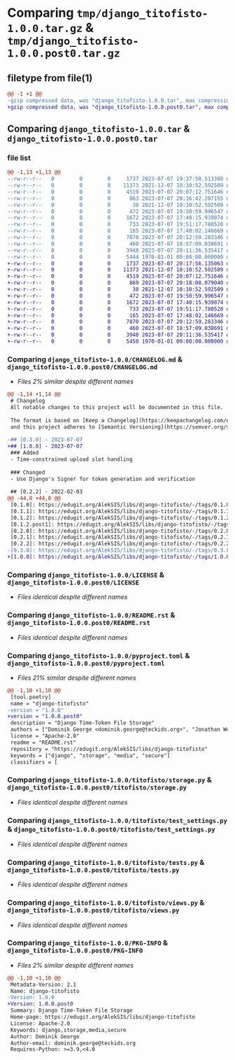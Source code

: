 # Comparing `tmp/django_titofisto-1.0.0.tar.gz` & `tmp/django_titofisto-1.0.0.post0.tar.gz`

## filetype from file(1)

```diff
@@ -1 +1 @@
-gzip compressed data, was "django_titofisto-1.0.0.tar", max compression
+gzip compressed data, was "django_titofisto-1.0.0.post0.tar", max compression
```

## Comparing `django_titofisto-1.0.0.tar` & `django_titofisto-1.0.0.post0.tar`

### file list

```diff
@@ -1,13 +1,13 @@
--rw-r--r--   0        0        0     1737 2023-07-07 19:37:58.513308 django_titofisto-1.0.0/CHANGELOG.md
--rw-r--r--   0        0        0    11373 2021-12-07 10:10:52.592509 django_titofisto-1.0.0/LICENSE
--rw-r--r--   0        0        0     4519 2023-07-07 20:07:12.751646 django_titofisto-1.0.0/README.rst
--rw-r--r--   0        0        0      863 2023-07-07 20:16:42.207155 django_titofisto-1.0.0/pyproject.toml
--rw-r--r--   0        0        0       38 2021-12-07 10:10:52.592509 django_titofisto-1.0.0/titofisto/__init__.py
--rw-r--r--   0        0        0      472 2023-07-07 19:50:59.996547 django_titofisto-1.0.0/titofisto/settings.py
--rw-r--r--   0        0        0     1672 2023-07-07 17:40:15.939074 django_titofisto-1.0.0/titofisto/storage.py
--rw-r--r--   0        0        0      733 2023-07-07 19:51:17.780528 django_titofisto-1.0.0/titofisto/test_settings.py
--rw-r--r--   0        0        0      165 2023-07-07 17:48:02.146669 django_titofisto-1.0.0/titofisto/test_urls.py
--rw-r--r--   0        0        0     7870 2023-07-07 20:12:59.283346 django_titofisto-1.0.0/titofisto/tests.py
--rw-r--r--   0        0        0      460 2023-07-07 18:57:09.038691 django_titofisto-1.0.0/titofisto/urls.py
--rw-r--r--   0        0        0     3948 2023-07-07 20:11:36.535417 django_titofisto-1.0.0/titofisto/views.py
--rw-r--r--   0        0        0     5444 1970-01-01 00:00:00.000000 django_titofisto-1.0.0/PKG-INFO
+-rw-r--r--   0        0        0     1737 2023-07-07 20:17:56.135063 django_titofisto-1.0.0.post0/CHANGELOG.md
+-rw-r--r--   0        0        0    11373 2021-12-07 10:10:52.592509 django_titofisto-1.0.0.post0/LICENSE
+-rw-r--r--   0        0        0     4519 2023-07-07 20:07:12.751646 django_titofisto-1.0.0.post0/README.rst
+-rw-r--r--   0        0        0      869 2023-07-07 20:18:08.079040 django_titofisto-1.0.0.post0/pyproject.toml
+-rw-r--r--   0        0        0       38 2021-12-07 10:10:52.592509 django_titofisto-1.0.0.post0/titofisto/__init__.py
+-rw-r--r--   0        0        0      472 2023-07-07 19:50:59.996547 django_titofisto-1.0.0.post0/titofisto/settings.py
+-rw-r--r--   0        0        0     1672 2023-07-07 17:40:15.939074 django_titofisto-1.0.0.post0/titofisto/storage.py
+-rw-r--r--   0        0        0      733 2023-07-07 19:51:17.780528 django_titofisto-1.0.0.post0/titofisto/test_settings.py
+-rw-r--r--   0        0        0      165 2023-07-07 17:48:02.146669 django_titofisto-1.0.0.post0/titofisto/test_urls.py
+-rw-r--r--   0        0        0     7870 2023-07-07 20:12:59.283346 django_titofisto-1.0.0.post0/titofisto/tests.py
+-rw-r--r--   0        0        0      460 2023-07-07 18:57:09.038691 django_titofisto-1.0.0.post0/titofisto/urls.py
+-rw-r--r--   0        0        0     3948 2023-07-07 20:11:36.535417 django_titofisto-1.0.0.post0/titofisto/views.py
+-rw-r--r--   0        0        0     5450 1970-01-01 00:00:00.000000 django_titofisto-1.0.0.post0/PKG-INFO
```

### Comparing `django_titofisto-1.0.0/CHANGELOG.md` & `django_titofisto-1.0.0.post0/CHANGELOG.md`

 * *Files 2% similar despite different names*

```diff
@@ -1,14 +1,14 @@
 # Changelog
 All notable changes to this project will be documented in this file.
 
 The format is based on [Keep a Changelog](https://keepachangelog.com/en/1.0.0/),
 and this project adheres to [Semantic Versioning](https://semver.org/spec/v2.0.0.html).
 
-## [0.3.0] - 2023-07-07
+## [1.0.0] - 2023-07-07
 ### Added
 - Time-constrained upload slot handling
 
 ### Changed
 - Use Django's Signer for token generation and verification
 
 ## [0.2.2] - 2022-02-03
@@ -44,8 +44,8 @@
 [0.1.0]: https://edugit.org/AlekSIS/libs/django-titofisto/-/tags/0.1.0
 [0.1.1]: https://edugit.org/AlekSIS/libs/django-titofisto/-/tags/0.1.1
 [0.1.2]: https://edugit.org/AlekSIS/libs/django-titofisto/-/tags/0.1.2
 [0.1.2.post1]: https://edugit.org/AlekSIS/libs/django-titofisto/-/tags/0.1.2.post1
 [0.2.0]: https://edugit.org/AlekSIS/libs/django-titofisto/-/tags/0.2.0
 [0.2.1]: https://edugit.org/AlekSIS/libs/django-titofisto/-/tags/0.2.1
 [0.2.2]: https://edugit.org/AlekSIS/libs/django-titofisto/-/tags/0.2.2
-[0.3.0]: https://edugit.org/AlekSIS/libs/django-titofisto/-/tags/0.3.0
+[1.0.0]: https://edugit.org/AlekSIS/libs/django-titofisto/-/tags/1.0.0
```

### Comparing `django_titofisto-1.0.0/LICENSE` & `django_titofisto-1.0.0.post0/LICENSE`

 * *Files identical despite different names*

### Comparing `django_titofisto-1.0.0/README.rst` & `django_titofisto-1.0.0.post0/README.rst`

 * *Files identical despite different names*

### Comparing `django_titofisto-1.0.0/pyproject.toml` & `django_titofisto-1.0.0.post0/pyproject.toml`

 * *Files 21% similar despite different names*

```diff
@@ -1,10 +1,10 @@
 [tool.poetry]
 name = "django-titofisto"
-version = "1.0.0"
+version = "1.0.0.post0"
 description = "Django Time-Token File Storage"
 authors = ["Dominik George <dominik.george@teckids.org>", "Jonathan Weth <dev@jonathanweth.de>"]
 license = "Apache-2.0"
 readme = "README.rst"
 repository = "https://edugit.org/AlekSIS/libs/django-titofisto"
 keywords = ["django", "storage", "media", "secure"]
 classifiers = [
```

### Comparing `django_titofisto-1.0.0/titofisto/storage.py` & `django_titofisto-1.0.0.post0/titofisto/storage.py`

 * *Files identical despite different names*

### Comparing `django_titofisto-1.0.0/titofisto/test_settings.py` & `django_titofisto-1.0.0.post0/titofisto/test_settings.py`

 * *Files identical despite different names*

### Comparing `django_titofisto-1.0.0/titofisto/tests.py` & `django_titofisto-1.0.0.post0/titofisto/tests.py`

 * *Files identical despite different names*

### Comparing `django_titofisto-1.0.0/titofisto/views.py` & `django_titofisto-1.0.0.post0/titofisto/views.py`

 * *Files identical despite different names*

### Comparing `django_titofisto-1.0.0/PKG-INFO` & `django_titofisto-1.0.0.post0/PKG-INFO`

 * *Files 2% similar despite different names*

```diff
@@ -1,10 +1,10 @@
 Metadata-Version: 2.1
 Name: django-titofisto
-Version: 1.0.0
+Version: 1.0.0.post0
 Summary: Django Time-Token File Storage
 Home-page: https://edugit.org/AlekSIS/libs/django-titofisto
 License: Apache-2.0
 Keywords: django,storage,media,secure
 Author: Dominik George
 Author-email: dominik.george@teckids.org
 Requires-Python: >=3.9,<4.0
```

